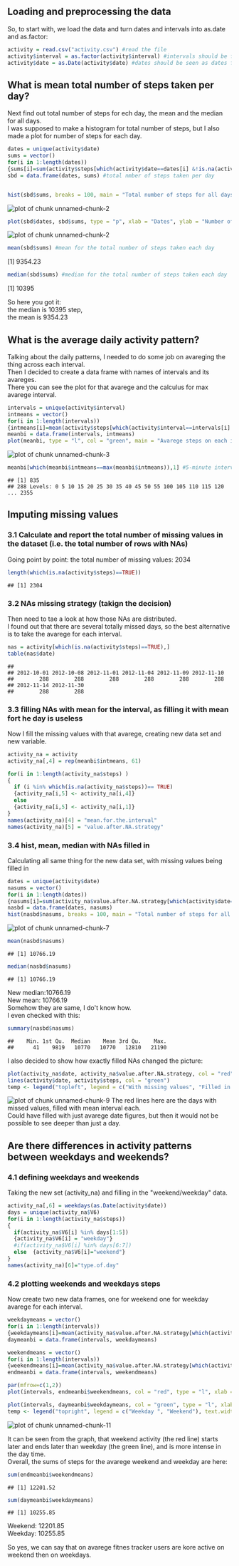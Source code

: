## Loading and preprocessing the data

So, to start with, we load the data and turn dates and intervals into as.date and as.factor:

```r
activity = read.csv("activity.csv") #read the file
activity$interval = as.factor(activity$interval) #intervals should be factors for futhers tasks
activity$date = as.Date(activity$date) #dates should be seen as dates for further tasks#
```


## What is mean total number of steps taken per day?
Next find out total number of steps for ech day, the mean and the median for all days.  
I was supposed to make a histogram for total number of steps, but I also made a plot for number of steps for each day.

```r
dates = unique(activity$date)
sums = vector()
for(i in 1:length(dates))
{sums[i]=sum(activity$steps[which(activity$date==dates[i] &!is.na(activity$steps))])}
sbd = data.frame(dates, sums) #total nmber of steps taken per day


hist(sbd$sums, breaks = 100, main = "Total number of steps for all days", xlab = "Number of steps per day") #histogram for the total number of steps taken each day
```

<img src="./figuresunnamed-chunk-2-1.png" title="plot of chunk unnamed-chunk-2" alt="plot of chunk unnamed-chunk-2" style="display: block; margin: auto;" />

```r
plot(sbd$dates, sbd$sums, type = "p", xlab = "Dates", ylab = "Number of steps on this day", main = "Number of steps for each day") #showing how total number of steps distributes across all dates
```

<img src="./figuresunnamed-chunk-2-2.png" title="plot of chunk unnamed-chunk-2" alt="plot of chunk unnamed-chunk-2" style="display: block; margin: auto;" />

```r
mean(sbd$sums) #mean for the total number of steps taken each day
```

[1] 9354.23

```r
median(sbd$sums) #median for the total number of steps taken each day
```

[1] 10395

So here you got it:  
the median is 10395 step,  
the mean is 9354.23

## What is the average daily activity pattern?
Talking about the daily patterns, I needed to do some job on avareging the thing across each interval.  
Then I decided to create a data frame with names of intervals and its avareges.  
There you can see the plot for that avarege and the calculus for max avarege interval.  

```r
intervals = unique(activity$interval)
intmeans = vector()
for(i in 1:length(intervals))
{intmeans[i]=mean(activity$steps[which(activity$interval==intervals[i] &!is.na(activity$steps))])}
meanbi = data.frame(intervals, intmeans)
plot(meanbi, type = "l", col = "green", main = "Avarege steps on each interval acoss all days", xlab = "Intervals", ylab = "Number of steps") #plot for the mean steps for each interval across all days
```

![plot of chunk unnamed-chunk-3](figure/unnamed-chunk-3-1.png)

```r
meanbi[which(meanbi$intmeans==max(meanbi$intmeans)),1] #5-minute interval that on average contains most number of steps 
```

```
## [1] 835
## 288 Levels: 0 5 10 15 20 25 30 35 40 45 50 55 100 105 110 115 120 ... 2355
```

## Imputing missing values
### 3.1 Calculate and report the total number of missing values in the dataset (i.e. the total number of rows with NAs)
Going point by point: the total number of missing values: 2034

```r
length(which(is.na(activity$steps)==TRUE))
```

```
## [1] 2304
```

### 3.2 NAs missing strategy (takign the decision)
Then need to tae a look at how those NAs are distributed.  
I found out that there are several totally missed days, so the best alternative is to take the avarege for each interval.  

```r
nas = activity[which(is.na(activity$steps)==TRUE),]
table(nas$date)
```

```
## 
## 2012-10-01 2012-10-08 2012-11-01 2012-11-04 2012-11-09 2012-11-10 
##        288        288        288        288        288        288 
## 2012-11-14 2012-11-30 
##        288        288
```

### 3.3 filling NAs with mean for the interval, as filling it with mean fort he day is useless
Now I fill the missing values with that avarege, creating new data set and new variable.  


```r
activity_na = activity
activity_na[,4] = rep(meanbi$intmeans, 61)

for(i in 1:length(activity_na$steps) )
{
  if (i %in% which(is.na(activity_na$steps))== TRUE) 
  {activity_na[i,5] <- activity_na[i,4]} 
  else
  {activity_na[i,5] <- activity_na[i,1]}
}
names(activity_na)[4] = "mean.for.the.interval"
names(activity_na)[5] = "value.after.NA.strategy"
```

### 3.4 hist, mean, median with NAs filled in
Calculating all same thing for the new data set, with missing values being filled in  

```r
dates = unique(activity$date)
nasums = vector()
for(i in 1:length(dates))
{nasums[i]=sum(activity_na$value.after.NA.strategy[which(activity$date==dates[i])])}
nasbd = data.frame(dates, nasums)
hist(nasbd$nasums, breaks = 100, main = "Total number of steps for all days", xlab = "Number of steps per day")
```

![plot of chunk unnamed-chunk-7](figure/unnamed-chunk-7-1.png)

```r
mean(nasbd$nasums)
```

```
## [1] 10766.19
```

```r
median(nasbd$nasums)
```

```
## [1] 10766.19
```
New median:10766.19  
New mean: 10766.19  
Somehow they are same, I do't know how.  
I even checked with this:  

```r
summary(nasbd$nasums)
```

```
##    Min. 1st Qu.  Median    Mean 3rd Qu.    Max. 
##      41    9819   10770   10770   12810   21190
```

I also decided to show how exactly filled NAs changed the picture:  

```r
plot(activity_na$date, activity_na$value.after.NA.strategy, col = "red", type = "l", main = "Total number of steps for each day with filled missing values", xlab = "Dates", ylab = "Number of steps on this date")
lines(activity$date, activity$steps, col = "green")
temp <- legend("topleft", legend = c("With missing values", "Filled in missing values"), text.width = strwidth("2,000,000"),lty = 1, col = c("green", "red"), xjust = 1, yjust = 1, title = " ")
```

![plot of chunk unnamed-chunk-9](figure/unnamed-chunk-9-1.png)
The red lines here are the days with missed values, filled with mean interval each.   
Could have filled with just avarege date figures, but then it would not be possible to see deeper than just a day.  

## Are there differences in activity patterns between weekdays and weekends?
### 4.1 defining weekdays and weekends
Taking the new set (activity_na) and filling in the "weekend/weekday" data.

```r
activity_na[,6] = weekdays(as.Date(activity$date))
days = unique(activity_na$V6)
for(i in 1:length(activity_na$steps))
{
  if(activity_na$V6[i] %in% days[1:5])
  {activity_na$V6[i] = "weekday"}
  #if(activity_na$V6[i] %in% days[6:7])
  else  {activity_na$V6[i]="weekend"}
}
names(activity_na)[6]="type.of.day"
```

### 4.2 plotting weekends and weekdays steps
Now create two new data frames, one for weekend one for weekday avarege for each interval.

```r
weekdaymeans = vector()
for(i in 1:length(intervals))
{weekdaymeans[i]=mean(activity_na$value.after.NA.strategy[which(activity_na$type.of.day=="weekday"&activity_na$interval==intervals[i])])}
daymeanbi = data.frame(intervals, weekdaymeans)

weekendmeans = vector()
for(i in 1:length(intervals))
{weekendmeans[i]=mean(activity_na$value.after.NA.strategy[which(activity_na$type.of.day=="weekend"&activity_na$interval==intervals[i])])}
endmeanbi = data.frame(intervals, weekendmeans)

par(mfrow=c(1,2))
plot(intervals, endmeanbi$weekendmeans, col = "red", type = "l", xlab = "Intervals", ylab = "Mean number of steps on weekends")

plot(intervals, daymeanbi$weekdaymeans, col = "green", type = "l", xlab = "Intervals", ylab = "Mean number of steps on weekdays")
temp <- legend("topright", legend = c("Weekday ", "Weekend"), text.width = strwidth("1,000,000"),lty = 1, col = c("green", "red"), xjust = 1, yjust = 1, title = "Line Types")
```

![plot of chunk unnamed-chunk-11](figure/unnamed-chunk-11-1.png)

It can be seen from the graph, that weekend activity (the red line) starts later and ends later than weekday (the green line), and is more intense in the day time.  
Overall, the sums of steps for the avarege weekend and weekday are here:  

```r
sum(endmeanbi$weekendmeans)
```

```
## [1] 12201.52
```

```r
sum(daymeanbi$weekdaymeans)
```

```
## [1] 10255.85
```
Weekend: 12201.85  
Weekday: 10255.85  

So yes, we can say that on avarege fitnes tracker users are kore active on weekend then on weekdays.
